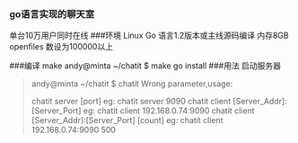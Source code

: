 ### go语言实现的聊天室
单台10万用户同时在线 
###环境
Linux
Go 语言1.2版本或主线源码编译
内存8GB
openfiles 数设为100000以上

###编译
make
andy@minta ~/chatit $ make
go install
###用法
启动服务器
>andy@minta ~/chatit $ chatit
>Wrong parameter,usage:
>
>chatit server [port]
>    eg: chatit server 9090
chatit client [Server_Addr]:[Server_Port]
    eg: chatit client 192.168.0.74:9090
chatit client [Server_Addr]:[Server_Port] [count]
    eg: chatit client 192.168.0.74:9090 500


